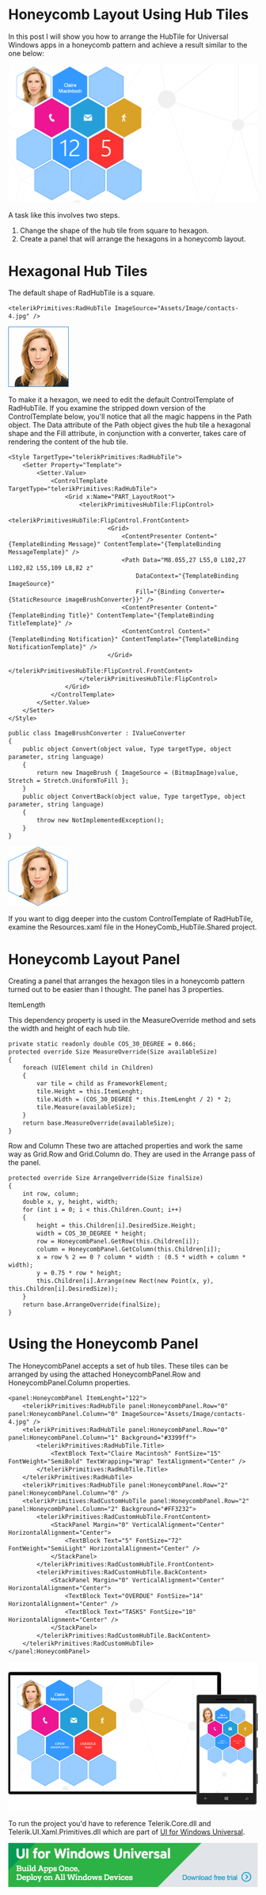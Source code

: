 # Honeycomb Layout Using Hub Tiles

In this post I will show you how to arrange the HubTile for Universal Windows apps in a honeycomb pattern and achieve a result similar to the one below:

![](images/honeycomb-0-resized.png)

A task like this involves two steps.

1. Change the shape of the hub tile from square to hexagon.
2. Create a panel that will arrange the hexagons in a honeycomb layout.

# Hexagonal Hub Tiles

The default shape of RadHubTile is a square.

```
<telerikPrimitives:RadHubTile ImageSource="Assets/Image/contacts-4.jpg" />
```

![](images/honeycomb-profile-image.png)
 
To make it a hexagon, we need to edit the default ControlTemplate of RadHubTile. If you examine the stripped down version of the ControlTemplate below, you'll notice that all the magic happens in the Path object. The Data attribute of the Path object gives the hub tile a hexagonal shape and the Fill attribute, in conjunction with a converter, takes care of rendering the content of the hub tile.

```
<Style TargetType="telerikPrimitives:RadHubTile">
	<Setter Property="Template">
		<Setter.Value>
			<ControlTemplate TargetType="telerikPrimitives:RadHubTile">
				<Grid x:Name="PART_LayoutRoot">
					<telerikPrimitivesHubTile:FlipControl>
						<telerikPrimitivesHubTile:FlipControl.FrontContent>
							<Grid>
								<ContentPresenter Content="{TemplateBinding Message}" ContentTemplate="{TemplateBinding MessageTemplate}" />
								<Path Data="M8.055,27 L55,0 L102,27 L102,82 L55,109 L8,82 z" 
									DataContext="{TemplateBinding ImageSource}" 
									Fill="{Binding Converter={StaticResource imageBrushConverter}}" />
								<ContentPresenter Content="{TemplateBinding Title}" ContentTemplate="{TemplateBinding TitleTemplate}" />
								<ContentControl Content="{TemplateBinding Notification}" ContentTemplate="{TemplateBinding NotificationTemplate}" />
							</Grid>
						</telerikPrimitivesHubTile:FlipControl.FrontContent>
					</telerikPrimitivesHubTile:FlipControl>
				</Grid>
			</ControlTemplate>
		</Setter.Value>
	</Setter>
</Style>
```

```
public class ImageBrushConverter : IValueConverter
{
	public object Convert(object value, Type targetType, object parameter, string language)
	{
	    return new ImageBrush { ImageSource = (BitmapImage)value, Stretch = Stretch.UniformToFill };
	}
	public object ConvertBack(object value, Type targetType, object parameter, string language)
	{
	    throw new NotImplementedException();
	}
}
```

![](images/honeycomb-profile-image-hexagon.png)

If you want to digg deeper into the custom ControlTemplate of RadHubTile, examine the Resources.xaml file in the  HoneyComb_HubTile.Shared project.

# Honeycomb Layout Panel

Creating a panel that arranges the hexagon tiles in a honeycomb pattern turned out to be easier than I thought. 
The panel has 3 properties. 

ItemLength

This dependency property is used in the MeasureOverride method and sets the width and height of each hub tile.

```
private static readonly double COS_30_DEGREE = 0.866;
protected override Size MeasureOverride(Size availableSize)
{
	foreach (UIElement child in Children)
	{
		var tile = child as FrameworkElement;
		tile.Height = this.ItemLenght;
		tile.Width = (COS_30_DEGREE * this.ItemLenght / 2) * 2;
		tile.Measure(availableSize);
	}
	return base.MeasureOverride(availableSize);
}
```  

Row and Column 
These two are attached properties and work the same way as Grid.Row and Grid.Column do. They are used in the Arrange pass of the panel.

```
protected override Size ArrangeOverride(Size finalSize)
{
	int row, column;
	double x, y, height, width;
	for (int i = 0; i < this.Children.Count; i++)
	{
		height = this.Children[i].DesiredSize.Height;
		width = COS_30_DEGREE * height;
		row = HoneycombPanel.GetRow(this.Children[i]);
		column = HoneycombPanel.GetColumn(this.Children[i]);
		x = row % 2 == 0 ? column * width : (0.5 * width + column * width);
		y = 0.75 * row * height;
		this.Children[i].Arrange(new Rect(new Point(x, y), this.Children[i].DesiredSize));
	}
	return base.ArrangeOverride(finalSize);
}
```

# Using the Honeycomb Panel

The HoneycombPanel accepts a set of hub tiles. These tiles can be arranged by using the attached HoneycombPanel.Row and HoneycombPanel.Column properties.

```
<panel:HoneycombPanel ItemLenght="122">
	<telerikPrimitives:RadHubTile panel:HoneycombPanel.Row="0" panel:HoneycombPanel.Column="0" ImageSource="Assets/Image/contacts-4.jpg" />
	<telerikPrimitives:RadHubTile panel:HoneycombPanel.Row="0" panel:HoneycombPanel.Column="1" Background="#3399ff">
		<telerikPrimitives:RadHubTile.Title>
			<TextBlock Text="Claire Macintosh" FontSize="15" FontWeight="SemiBold" TextWrapping="Wrap" TextAlignment="Center" />
		</telerikPrimitives:RadHubTile.Title>
	</telerikPrimitives:RadHubTile>
	<telerikPrimitives:RadHubTile panel:HoneycombPanel.Row="2" panel:HoneycombPanel.Column="0" />
	<telerikPrimitives:RadCustomHubTile panel:HoneycombPanel.Row="2" panel:HoneycombPanel.Column="2" Background="#FF3232">
		<telerikPrimitives:RadCustomHubTile.FrontContent>
			<StackPanel Margin="0" VerticalAlignment="Center" HorizontalAlignment="Center">
				<TextBlock Text="5" FontSize="72" FontWeight="SemiLight" HorizontalAlignment="Center" />
			</StackPanel>
		</telerikPrimitives:RadCustomHubTile.FrontContent>
		<telerikPrimitives:RadCustomHubTile.BackContent>
			<StackPanel Margin="0" VerticalAlignment="Center" HorizontalAlignment="Center">
				<TextBlock Text="OVERDUE" FontSize="14" HorizontalAlignment="Center" />
				<TextBlock Text="TASKS" FontSize="10" HorizontalAlignment="Center" />
			</StackPanel>
		</telerikPrimitives:RadCustomHubTile.BackContent>
	</telerikPrimitives:RadCustomHubTile>
</panel:HoneycombPanel>
```

![](images/honeycomb-panel-hexagonal-hub-tiles.png)

To run the project you'd have to reference Telerik.Core.dll and Telerik.UI.Xaml.Primitives.dll which are part of [UI for Windows Universal](http://www.telerik.com/windows-universal-ui "UI for Windows Universal").

[![](images/ui-for-windows-universal-banner.png)](http://www.telerik.com/download/windows-universal-ui)